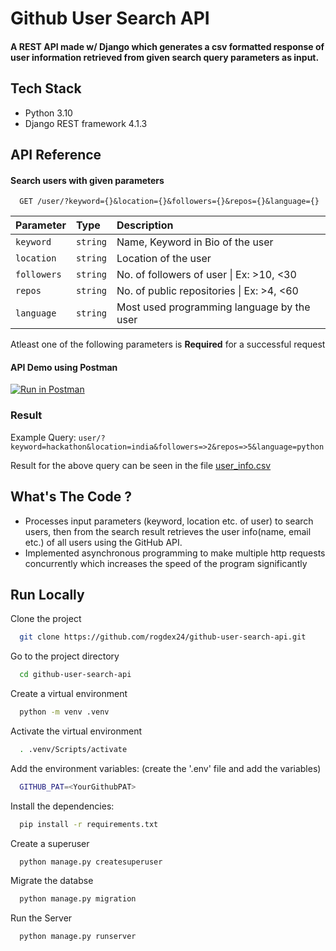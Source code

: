
# Github User Search API


#### A REST API made w/ Django which generates a csv formatted response of user information retrieved from given search query parameters as input.


## Tech Stack

- Python 3.10
- Django REST framework 4.1.3


## API Reference

#### Search users with given parameters

```https
  GET /user/?keyword={}&location={}&followers={}&repos={}&language={}
```

| Parameter | Type     | Description                       |
| :-------- | :------- | :-------------------------------- |
| `keyword`      | `string` |   Name, Keyword in Bio of the user |
| `location`      | `string` |   Location of the user |
| `followers`      | `string` |  No. of followers of user \| Ex: >10, <30  |
| `repos`      | `string` |   No. of public repositories \| Ex: >4, <60
| `language`      | `string` | Most used programming language by the user |

Atleast one of the following parameters is **Required** for a successful request



#### API Demo using Postman

[![Run in Postman](https://run.pstmn.io/button.svg)](https://app.getpostman.com/run-collection/23153797-d82383c7-eda5-4e3d-81a3-638aa4388e93?action=collection%2Ffork&collection-url=entityId%3D23153797-d82383c7-eda5-4e3d-81a3-638aa4388e93%26entityType%3Dcollection%26workspaceId%3D6a2e7cfa-b21d-4b0c-b9e7-388fd99d4e25)

### Result

Example Query: ```user/?keyword=hackathon&location=india&followers=>2&repos=>5&language=python```

Result for the above query can be seen in the file [user_info.csv](user_info.csv)


## What's The Code ?
-   Processes input parameters (keyword, location etc. of user) to search users, then from the search result retrieves the user
    info(name, email etc.) of all users using the GitHub API.
- Implemented asynchronous programming to make multiple
     http requests concurrently which increases the speed of
    the program significantly
## Run Locally

Clone the project

```bash
  git clone https://github.com/rogdex24/github-user-search-api.git
```

Go to the project directory

```bash
  cd github-user-search-api
```

Create a virtual environment

```bash
  python -m venv .venv
```

Activate the virtual environment

```bash
  . .venv/Scripts/activate
```

Add the environment variables: 
(create the '.env' file and add the variables)

```bash
  GITHUB_PAT=<YourGithubPAT>
```

Install the dependencies:

```bash
  pip install -r requirements.txt
```

Create a superuser

```bash
  python manage.py createsuperuser
```

Migrate the databse

```bash
  python manage.py migration
```

Run the Server

```bash
  python manage.py runserver
```
